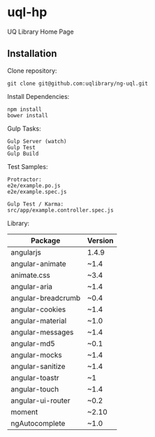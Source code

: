 # uql-hp
UQ Library Home Page

## Installation

Clone repository:  
```
git clone git@github.com:uqlibrary/ng-uql.git
```

Install Dependencies: 
```
npm install  
bower install  
```

Gulp Tasks:  
```
Gulp Server (watch)  
Gulp Test  
Gulp Build  
```

Test Samples:  
```
Protractor:  
e2e/example.po.js  
e2e/example.spec.js  
  
Gulp Test / Karma:
src/app/example.controller.spec.js
```  

Library:  
  
| Package  | Version |
| --- | --- |
| angularjs | 1.4.9 |
| angular-animate | ~1.4 |
| animate.css | ~3.4 |
| angular-aria | ~1.4 |
| angular-breadcrumb | ~0.4 |
| angular-cookies | ~1.4 |
| angular-material | ~1.0 |
| angular-messages | ~1.4 |
| angular-md5 | ~0.1 |
| angular-mocks | ~1.4 |
| angular-sanitize | ~1.4 |
| angular-toastr | ~1 |
| angular-touch | ~1.4 |
| angular-ui-router | ~0.2 |
| moment | ~2.10 |
| ngAutocomplete | ~1.0 |
